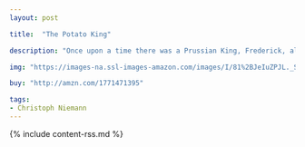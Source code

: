 ```yaml
---
layout: post

title:  "The Potato King"

description: "Once upon a time there was a Prussian King, Frederick, also known as Fritz, who saw potential in the lowly potato—a newly introduced crop from South America—and decided to plant it for his people. However, it quickly became clear that his subjects didn’t like being told what to eat. Determined to see the potato thrive, Fritz cleverly used reverse psychology to pique his people’s curiosity and make the crop popular, and the potato has flourished ever since. Potato-stamp illustrations throughout are simple and effective, exhibiting Neimann’s trademark wit and playfulness."

img: "https://images-na.ssl-images-amazon.com/images/I/81%2BJeIuZPJL._SL480_.jpg"

buy: "http://amzn.com/1771471395"

tags:
- Christoph Niemann
---
```


{% include content-rss.md %}